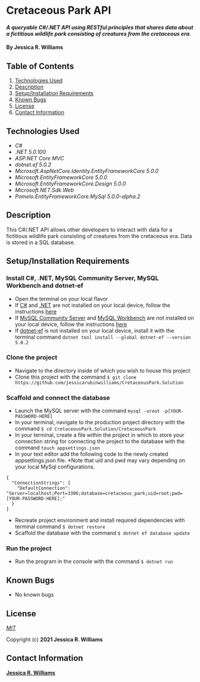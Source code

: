 # Cretaceous Park API

#### _A queryable C#/.NET API using RESTful principles that shares data about a fictitious wildlife park consisting of creatures from the cretaceous era._

#### By **Jessica R. Williams**

## Table of Contents

1. [Technologies Used](#technologies)
2. [Description](#description)
3. [Setup/Installation Requirements](#setup)
4. [Known Bugs](#bugs)
5. [License](#license)
6. [Contact Information](#contact)

## Technologies Used <a id="technologies"></a>

* _C#_
* _.NET 5.0.100_
* _ASP.NET Core MVC_
* _dotnet.ef 5.0.2_
* _Microsoft.AspNetCore.Identity.EntityFrameworkCore 5.0.0_
* _Microsoft.EntityFrameworkCore 5.0.0_
* _Microsoft.EntityFrameworkCore.Design 5.0.0_
* _Microsoft.NET.Sdk.Web_
* _Pomelo.EntityFrameworkCore.MySql 5.0.0-alpha.2_

## Description <a id="description"></a>

This C#/.NET API allows other developers to interact with data for a fictitious wildlife park consisting of creatures from the cretaceous era. Data is stored in a SQL database.

## Setup/Installation Requirements <a id="setup"></a>

### Install C#, .NET, MySQL Community Server, MySQL Workbench and dotnet-ef
* Open the terminal on your local flavor
* If [C#](https://docs.microsoft.com/en-us/dotnet/csharp/) and [.NET](https://docs.microsoft.com/en-us/dotnet/) are not installed on your local device, follow the instructions [here](https://www.learnhowtoprogram.com/c-and-net-part-time-c-and-react-track/getting-started-with-c/installing-c-and-net)
* If [MySQL Community Server](https://dev.mysql.com/downloads/mysql/) and [MySQL Workbench](https://www.mysql.com/products/workbench/) are not installed on your local device, follow the instructions [here](https://www.learnhowtoprogram.com/c-and-net-part-time-c-and-react-track/getting-started-with-c/installing-and-configuring-mysql)
* If [dotnet-ef](https://docs.microsoft.com/en-us/ef/core/cli/dotnet) is not installed on your local device, install it with the terminal command `dotnet tool install --global dotnet-ef --version 5.0.2`

### Clone the project
* Navigate to the directory inside of which you wish to house this project
* Clone this project with the command `$ git clone https://github.com/jessicarubinwilliams/CretaceousPark.Solution`

### Scaffold and connect the database
* Launch the MySQL server with the command `mysql -uroot -p[YOUR-PASSWORD-HERE]`
* In your terminal, navigate to the production project directory with the command `$ cd CretaceousPark.Solution/CretaceousPark`
* In your terminal, create a file within the project in which to store your connection string for connecting the project to the database with the command `touch appsettings.json`
* In your text editor add the following code to the newly created appsettings.json file. *Note that uid and pwd may vary depending on your local MySql configurations.
```
{
  "ConnectionStrings": {
    "DefaultConnection": "Server=localhost;Port=3306;database=cretaceous_park;uid=root;pwd=[YOUR-PASSWORD-HERE];"
  }
}
```
* Recreate project environment and install required dependencies with terminal command `$ dotnet restore`
* Scaffold the database with the command `$ dotnet ef database update`

### Run the project
* Run the program in the console with the command `$ dotnet run`

## Known Bugs <a id="bugs"></a>
* No known bugs

## License <a id="license"></a>
*[MIT](https://choosealicense.com/licenses/mit/)*

Copyright (c) **2021 Jessica R. Williams**

## Contact Information <a id="contact"></a>
**[Jessica R. Williams](mailto:jessicarubinwilliams@gmail.com)**